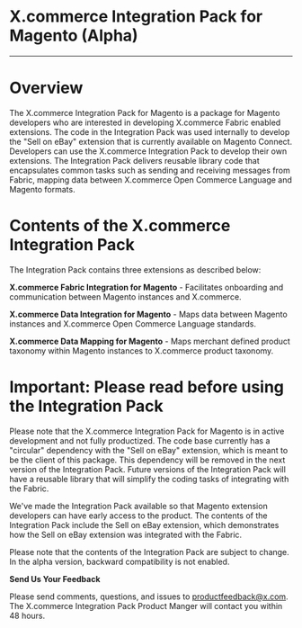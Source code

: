 X.commerce Integration Pack for Magento (Alpha)
===============================================
---

Overview
========

The X.commerce Integration Pack for Magento is a package for Magento
developers who are interested in developing X.commerce Fabric enabled
extensions. The code in the Integration Pack was used internally to
develop the "Sell on eBay" extension that is currently available on
Magento Connect. Developers can use the X.commerce Integration Pack to
develop their own extensions. The Integration Pack delivers reusable
library code that encapsulates common tasks such as sending and
receiving messages from Fabric, mapping data between X.commerce Open
Commerce Language and Magento formats.

Contents of the X.commerce Integration Pack
===========================================

The Integration Pack contains three extensions as described below:


**X.commerce Fabric Integration for Magento** - Facilitates onboarding
and communication between Magento instances and X.commerce.

**X.commerce Data Integration for Magento** - Maps data between Magento
instances and X.commerce Open Commerce Language standards.

**X.commerce Data Mapping for Magento** - Maps merchant defined
product taxonomy within Magento instances to X.commerce product
taxonomy.

Important: Please read before using the Integration Pack
========================================================

Please note that the X.commerce Integration Pack for Magento is in
active development and not fully productized. The code base currently
has a "circular" dependency with the "Sell on eBay" extension, which is
meant to be the client of this package. This dependency will be removed
in the next version of the Integration Pack. Future versions of the
Integration Pack will have a reusable library that will simplify the
coding tasks of integrating with the Fabric.

We've made the Integration Pack available so that Magento extension
developers can have early access to the product. The contents of the
Integration Pack include the Sell on eBay extension, which demonstrates
how the Sell on eBay extension was integrated with the Fabric.

Please note that the contents of the Integration Pack are subject to
change. In the alpha version, backward compatibility is not enabled.

**Send Us Your Feedback**

Please send comments, questions, and issues to
[productfeedback@x.com](mailto:productfeedback@x.com). The X.commerce
Integration Pack Product Manger will contact you within 48 hours.


